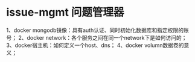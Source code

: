 # issue-mgmt 问题管理器

1、docker mongodb镜像：具有auth认证、同时初始化数据库和指定权限的账号；
2、docker network：各个服务之间在同一个network下是如何访问的；
3、docker宿主机：如何定义一个host、dns；
4、docker volumn数据卷的意义；